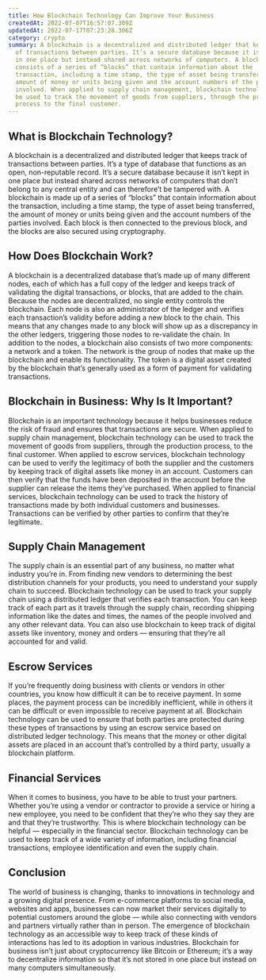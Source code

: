 ```yaml
---
title: How Blockchain Technology Can Improve Your Business
createdAt: 2022-07-07T16:57:07.309Z
updatedAt: 2022-07-17T07:23:28.306Z
category: crypto
summary: A blockchain is a decentralized and distributed ledger that keeps track
  of transactions between parties. It’s a secure database because it isn’t kept
  in one place but instead shared across networks of computers. A blockchain
  consists of a series of “blocks” that contain information about the
  transaction, including a time stamp, the type of asset being transferred, the
  amount of money or units being given and the account numbers of the parties
  involved. When applied to supply chain management, blockchain technology can
  be used to track the movement of goods from suppliers, through the production
  process to the final customer.
---
```


## What is Blockchain Technology?

A blockchain is a decentralized and distributed ledger that keeps track of transactions between parties. It’s a type of database that functions as an open, non-reputable record. It’s a secure database because it isn’t kept in one place but instead shared across networks of computers that don’t belong to any central entity and can therefore’t be tampered with. A blockchain is made up of a series of “blocks” that contain information about the transaction, including a time stamp, the type of asset being transferred, the amount of money or units being given and the account numbers of the parties involved. Each block is then connected to the previous block, and the blocks are also secured using cryptography.

## How Does Blockchain Work?

A blockchain is a decentralized database that’s made up of many different nodes, each of which has a full copy of the ledger and keeps track of validating the digital transactions, or blocks, that are added to the chain. Because the nodes are decentralized, no single entity controls the blockchain. Each node is also an administrator of the ledger and verifies each transaction’s validity before adding a new block to the chain. This means that any changes made to any block will show up as a discrepancy in the other ledgers, triggering those nodes to re-validate the chain. In addition to the nodes, a blockchain also consists of two more components: a network and a token. The network is the group of nodes that make up the blockchain and enable its functionality. The token is a digital asset created by the blockchain that’s generally used as a form of payment for validating transactions.

## Blockchain in Business: Why Is It Important?

Blockchain is an important technology because it helps businesses reduce the risk of fraud and ensures that transactions are secure. When applied to supply chain management, blockchain technology can be used to track the movement of goods from suppliers, through the production process, to the final customer. When applied to escrow services, blockchain technology can be used to verify the legitimacy of both the supplier and the customers by keeping track of digital assets like money in an account. Customers can then verify that the funds have been deposited in the account before the supplier can release the items they’ve purchased. When applied to financial services, blockchain technology can be used to track the history of transactions made by both individual customers and businesses. Transactions can be verified by other parties to confirm that they’re legitimate.

## Supply Chain Management

The supply chain is an essential part of any business, no matter what industry you’re in. From finding new vendors to determining the best distribution channels for your products, you need to understand your supply chain to succeed. Blockchain technology can be used to track your supply chain using a distributed ledger that verifies each transaction. You can keep track of each part as it travels through the supply chain, recording shipping information like the dates and times, the names of the people involved and any other relevant data. You can also use blockchain to keep track of digital assets like inventory, money and orders — ensuring that they’re all accounted for and valid.

## Escrow Services

If you’re frequently doing business with clients or vendors in other countries, you know how difficult it can be to receive payment. In some places, the payment process can be incredibly inefficient, while in others it can be difficult or even impossible to receive payment at all. Blockchain technology can be used to ensure that both parties are protected during these types of transactions by using an escrow service based on distributed ledger technology. This means that the money or other digital assets are placed in an account that’s controlled by a third party, usually a blockchain platform.

## Financial Services

When it comes to business, you have to be able to trust your partners. Whether you’re using a vendor or contractor to provide a service or hiring a new employee, you need to be confident that they’re who they say they are and that they’re trustworthy. This is where blockchain technology can be helpful — especially in the financial sector. Blockchain technology can be used to keep track of a wide variety of information, including financial transactions, employee identification and even the supply chain.

## Conclusion

The world of business is changing, thanks to innovations in technology and a growing digital presence. From e-commerce platforms to social media, websites and apps, businesses can now market their services digitally to potential customers around the globe — while also connecting with vendors and partners virtually rather than in person. The emergence of blockchain technology as an accessible way to keep track of these kinds of interactions has led to its adoption in various industries. Blockchain for business isn’t just about cryptocurrency like Bitcoin or Ethereum; it’s a way to decentralize information so that it’s not stored in one place but instead on many computers simultaneously.
